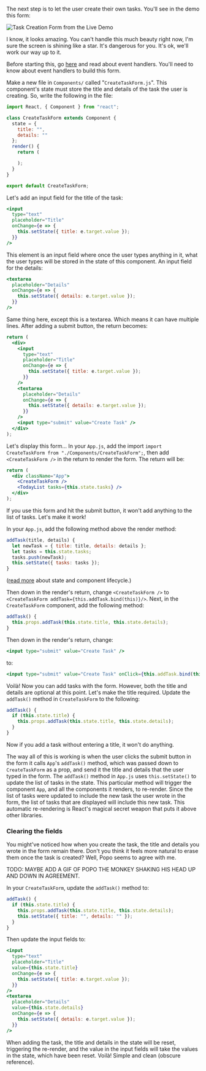 The next step is to let the user create their own tasks. You'll see in the demo this form:

![Task Creation Form from the Live Demo](https://imgur.com/pf3ZG0w.png)

I know, it looks amazing. You can't handle this much beauty right now, I'm sure the screen is shining like a star. It's dangerous for you. It's ok, we'll work our way up to it.

Before starting this, go [here](https://reactjs.org/docs/handling-events.html) and read about event handlers. You'll need to know about event handlers to build this form.

Make a new file in `Components/` called "`CreateTaskForm.js`". This component's state must store the title and details of the task the user is creating. So, write the following in the file:

```jsx
import React, { Component } from "react";

class CreateTaskForm extends Component {
  state = {
    title: "",
    details: ""
  };
  render() {
    return (

    );
  }
}

export default CreateTaskForm;
```

Let's add an input field for the title of the task:

```jsx
<input
  type="text"
  placeholder="Title"
  onChange={e => {
    this.setState({ title: e.target.value });
  }}
/>
```

This element is an input field where once the user types anything in it, what the user types will be stored in the state of this component. An input field for the details:

```jsx
<textarea
  placeholder="Details"
  onChange={e => {
    this.setState({ details: e.target.value });
  }}
/>
```

Same thing here, except this is a textarea. Which means it can have multiple lines. After adding a submit button, the return becomes:

```jsx
return (
  <div>
    <input
      type="text"
      placeholder="Title"
      onChange={e => {
        this.setState({ title: e.target.value });
      }}
    />
    <textarea
      placeholder="Details"
      onChange={e => {
        this.setState({ details: e.target.value });
      }}
    />
    <input type="submit" value="Create Task" />
  </div>
);
```

Let's display this form... In your `App.js`, add the import `import CreateTaskForm from "./Components/CreateTaskForm";`, then add `<CreateTaskForm />` in the return to render the form. The return will be:

```jsx
return (
  <div className="App">
    <CreateTaskForm />
    <TodayList tasks={this.state.tasks} />
  </div>
);
```

If you use this form and hit the submit button, it won't add anything to the list of tasks. Let's make it work!

In your `App.js`, add the following method above the render method:

```jsx
addTask(title, details) {
  let newTask = { title: title, details: details };
  let tasks = this.state.tasks;
  tasks.push(newTask);
  this.setState({ tasks: tasks });
}
```

([read more](https://reactjs.org/docs/state-and-lifecycle.html) about state and component lifecycle.)

Then down in the render's return, change `<CreateTaskForm />` to `<CreateTaskForm addTask={this.addTask.bind(this)}/>`. Next, in the `CreateTaskForm` component, add the following method:

```jsx
addTask() {
  this.props.addTask(this.state.title, this.state.details);
}
```

Then down in the render's return, change:

```jsx
<input type="submit" value="Create Task" />
```

to:

```jsx
<input type="submit" value="Create Task" onClick={this.addTask.bind(this)} />
```

Voilà! Now you can add tasks with the form. However, both the title and details are optional at this point. Let's make the title required. Update the `addTask()` method in `CreateTaskForm` to the following:

```jsx
addTask() {
  if (this.state.title) {
    this.props.addTask(this.state.title, this.state.details);
  }
}
```

Now if you add a task without entering a title, it won't do anything.

The way all of this is working is when the user clicks the submit button in the form it calls `App`'s `addTask()` method, which was passed down to `CreateTaskForm` as a prop, and send it the title and details that the user typed in the form. The `addTask()` method in `App.js` uses `this.setState()` to update the list of tasks in the state. This particular method will trigger the component `App`, and all the components it renders, to re-render. Since the list of tasks were updated to include the new task the user wrote in the form, the list of tasks that are displayed will include this new task. This automatic re-rendering is React's magical secret weapon that puts it above other libraries.

### Clearing the fields

You might've noticed how when you create the task, the title and details you wrote in the form remain there. Don't you think it feels more natural to erase them once the task is created? Well, Popo seems to agree with me.

TODO: MAYBE ADD A GIF OF POPO THE MONKEY SHAKING HIS HEAD UP AND DOWN IN AGREEMENT.

In your `CreateTaskForm`, update the `addTask()` method to:

```jsx
addTask() {
  if (this.state.title) {
    this.props.addTask(this.state.title, this.state.details);
    this.setState({ title: "", details: "" });
  }
}
```

Then update the input fields to:

```jsx
<input
  type="text"
  placeholder="Title"
  value={this.state.title}
  onChange={e => {
    this.setState({ title: e.target.value });
  }}
/>
<textarea
  placeholder="Details"
  value={this.state.details}
  onChange={e => {
    this.setState({ details: e.target.value });
  }}
/>
```

When adding the task, the title and details in the state will be reset, triggering the re-render, and the value in the input fields will take the values in the state, which have been reset. Voilà! Simple and clean (obscure reference).
